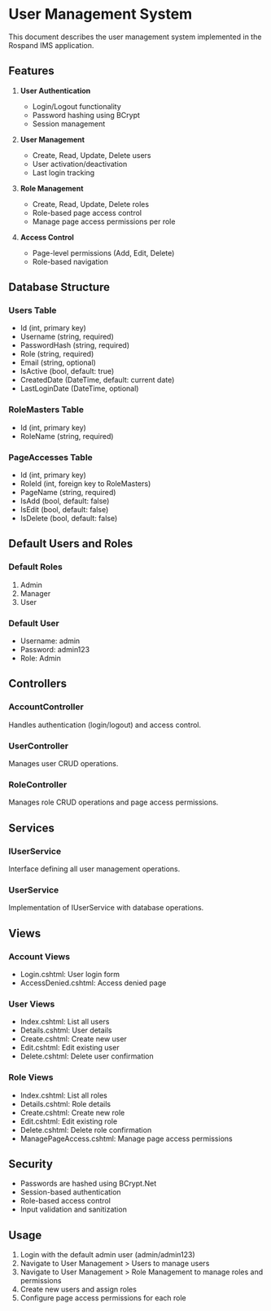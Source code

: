 # User Management System

This document describes the user management system implemented in the Rospand IMS application.

## Features

1. **User Authentication**
   - Login/Logout functionality
   - Password hashing using BCrypt
   - Session management

2. **User Management**
   - Create, Read, Update, Delete users
   - User activation/deactivation
   - Last login tracking

3. **Role Management**
   - Create, Read, Update, Delete roles
   - Role-based page access control
   - Manage page access permissions per role

4. **Access Control**
   - Page-level permissions (Add, Edit, Delete)
   - Role-based navigation

## Database Structure

### Users Table
- Id (int, primary key)
- Username (string, required)
- PasswordHash (string, required)
- Role (string, required)
- Email (string, optional)
- IsActive (bool, default: true)
- CreatedDate (DateTime, default: current date)
- LastLoginDate (DateTime, optional)

### RoleMasters Table
- Id (int, primary key)
- RoleName (string, required)

### PageAccesses Table
- Id (int, primary key)
- RoleId (int, foreign key to RoleMasters)
- PageName (string, required)
- IsAdd (bool, default: false)
- IsEdit (bool, default: false)
- IsDelete (bool, default: false)

## Default Users and Roles

### Default Roles
1. Admin
2. Manager
3. User

### Default User
- Username: admin
- Password: admin123
- Role: Admin

## Controllers

### AccountController
Handles authentication (login/logout) and access control.

### UserController
Manages user CRUD operations.

### RoleController
Manages role CRUD operations and page access permissions.

## Services

### IUserService
Interface defining all user management operations.

### UserService
Implementation of IUserService with database operations.

## Views

### Account Views
- Login.cshtml: User login form
- AccessDenied.cshtml: Access denied page

### User Views
- Index.cshtml: List all users
- Details.cshtml: User details
- Create.cshtml: Create new user
- Edit.cshtml: Edit existing user
- Delete.cshtml: Delete user confirmation

### Role Views
- Index.cshtml: List all roles
- Details.cshtml: Role details
- Create.cshtml: Create new role
- Edit.cshtml: Edit existing role
- Delete.cshtml: Delete role confirmation
- ManagePageAccess.cshtml: Manage page access permissions

## Security

- Passwords are hashed using BCrypt.Net
- Session-based authentication
- Role-based access control
- Input validation and sanitization

## Usage

1. Login with the default admin user (admin/admin123)
2. Navigate to User Management > Users to manage users
3. Navigate to User Management > Role Management to manage roles and permissions
4. Create new users and assign roles
5. Configure page access permissions for each role